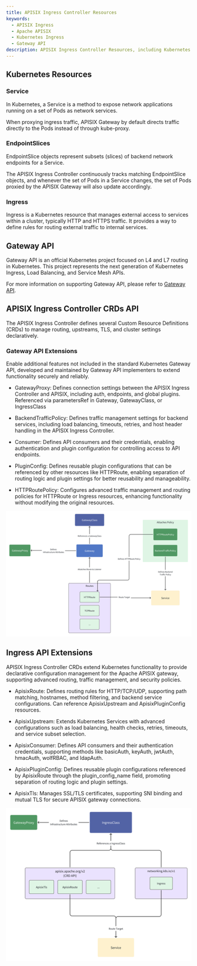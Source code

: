```yaml
---
title: APISIX Ingress Controller Resources
keywords:
  - APISIX Ingress
  - Apache APISIX
  - Kubernetes Ingress
  - Gateway API
description: APISIX Ingress Controller Resources, including Kubernetes resources, Gateway API, and APISIX Ingress Controller CRDs API.
---
```

<!--
#
# Licensed to the Apache Software Foundation (ASF) under one or more
# contributor license agreements.  See the NOTICE file distributed with
# this work for additional information regarding copyright ownership.
# The ASF licenses this file to You under the Apache License, Version 2.0
# (the "License"); you may not use this file except in compliance with
# the License.  You may obtain a copy of the License at
#
#     http://www.apache.org/licenses/LICENSE-2.0
#
# Unless required by applicable law or agreed to in writing, software
# distributed under the License is distributed on an "AS IS" BASIS,
# WITHOUT WARRANTIES OR CONDITIONS OF ANY KIND, either express or implied.
# See the License for the specific language governing permissions and
# limitations under the License.
#
-->

## Kubernetes Resources

### Service

In Kubernetes, a Service is a method to expose network applications running on a set of Pods as network services.

When proxying ingress traffic, APISIX Gateway by default directs traffic directly to the Pods instead of through kube-proxy.

### EndpointSlices

EndpointSlice objects represent subsets (slices) of backend network endpoints for a Service.

The APISIX Ingress Controller continuously tracks matching EndpointSlice objects, and whenever the set of Pods in a Service changes, the set of Pods proxied by the APISIX Gateway will also update accordingly.

### Ingress

Ingress is a Kubernetes resource that manages external access to services within a cluster, typically HTTP and HTTPS traffic. It provides a way to define rules for routing external traffic to internal services.

## Gateway API

Gateway API is an official Kubernetes project focused on L4 and L7 routing in Kubernetes. This project represents the next generation of Kubernetes Ingress, Load Balancing, and Service Mesh APIs.

For more information on supporting Gateway API, please refer to [Gateway API](./gateway-api.md).

## APISIX Ingress Controller CRDs API

The APISIX Ingress Controller defines several Custom Resource Definitions (CRDs) to manage routing, upstreams, TLS, and cluster settings declaratively.

### Gateway API Extensions

Enable additional features not included in the standard Kubernetes Gateway API, developed and maintained by Gateway API implementers to extend functionality securely and reliably.

* GatewayProxy: Defines connection settings between the APISIX Ingress Controller and APISIX, including auth, endpoints, and global plugins. Referenced via parametersRef in Gateway, GatewayClass, or IngressClass

* BackendTrafficPolicy: Defines traffic management settings for backend services, including load balancing, timeouts, retries, and host header handling in the APISIX Ingress Controller.

* Consumer: Defines API consumers and their credentials, enabling authentication and plugin configuration for controlling access to API endpoints.

* PluginConfig: Defines reusable plugin configurations that can be referenced by other resources like HTTPRoute, enabling separation of routing logic and plugin settings for better reusability and manageability.

* HTTPRoutePolicy: Configures advanced traffic management and routing policies for HTTPRoute or Ingress resources, enhancing functionality without modifying the original resources.

![Gateway API Extensions Overview](../assets/images/gateway-api-extensions-resources.png)

## Ingress API Extensions

APISIX Ingress Controller CRDs extend Kubernetes functionality to provide declarative configuration management for the Apache APISIX gateway, supporting advanced routing, traffic management, and security policies.

* ApisixRoute: Defines routing rules for HTTP/TCP/UDP, supporting path matching, hostnames, method filtering, and backend service configurations. Can reference ApisixUpstream and ApisixPluginConfig resources.

* ApisixUpstream: Extends Kubernetes Services with advanced configurations such as load balancing, health checks, retries, timeouts, and service subset selection.

* ApisixConsumer: Defines API consumers and their authentication credentials, supporting methods like basicAuth, keyAuth, jwtAuth, hmacAuth, wolfRBAC, and ldapAuth.

* ApisixPluginConfig: Defines reusable plugin configurations referenced by ApisixRoute through the plugin_config_name field, promoting separation of routing logic and plugin settings.

* ApisixTls: Manages SSL/TLS certificates, supporting SNI binding and mutual TLS for secure APISIX gateway connections.

![V2 CRDs Overview](../assets/images/v2-crds-api-resources.png)
